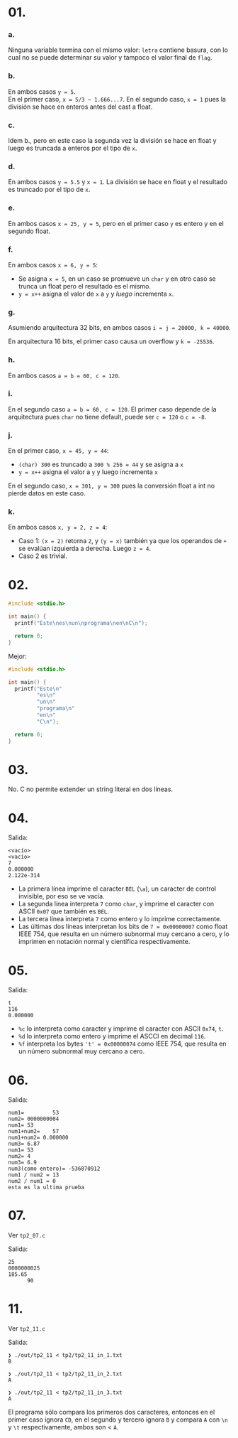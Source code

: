 # 01.

### a.

Ninguna variable termina con el mismo valor:
`letra` contiene basura, con lo cual no se puede determinar su valor y tampoco el valor final de `flag`.

### b.

En ambos casos `y = 5`.  
En el primer caso, `x = 5/3 ~ 1.666...7`. En el segundo caso, `x = 1` pues la división se hace en enteros antes del cast a float.

### c.

Idem b., pero en este caso la segunda vez la división se hace en float y luego es truncada a enteros por el tipo de `x`.

### d.

En ambos casos `y = 5.5` y `x = 1`. La división se hace en float y el resultado es truncado por el tipo de `x`.

### e.

En ambos casos `x = 25, y = 5`, pero en el primer caso `y` es entero y en el segundo float.

### f.

En ambos casos `x = 6, y = 5`:

- Se asigna `x = 5`, en un caso se promueve un `char` y en otro caso se trunca un float pero el resultado es el mismo.
- `y = x++` asigna el valor de `x` a `y` y _luego_ incrementa `x`.

### g.

Asumiendo arquitectura 32 bits, en ambos casos `i = j = 20000, k = 40000`.

En arquitectura 16 bits, el primer caso causa un overflow y `k = -25536`.

### h.

En ambos casos `a = b = 60, c = 120`.

### i.

En el segundo caso `a = b = 60, c = 120`. El primer caso depende de la arquitectura pues `char` no tiene default, puede ser `c = 120` o `c = -8`.

### j.

En el primer caso, `x = 45, y = 44`:

- `(char) 300` es truncado a `300 % 256 = 44` y se asigna a `x`
- `y = x++` asigna el valor a `y` y luego incrementa `x`

En el segundo caso, `x = 301, y = 300` pues la conversión float a int no pierde datos en este caso.

### k.

En ambos casos `x, y = 2, z = 4`:

- Caso 1: `(x = 2)` retorna `2`, y `(y = x)` también ya que los operandos de `+` se evalúan izquierda a derecha. Luego `z = 4`.
- Caso 2 es trivial.

# 02.

```c
#include <stdio.h>

int main() {
  printf("Este\nes\nun\nprograma\nen\nC\n");

  return 0;
}
```

Mejor:

```c
#include <stdio.h>

int main() {
  printf("Este\n"
         "es\n"
         "un\n"
         "programa\n"
         "en\n"
         "C\n");

  return 0;
}
```

# 03.

No. C no permite extender un string literal en dos líneas.

# 04.

Salida:

```
<vacío>
<vacío>
7
0.000000
2.122e-314
```

- La primera línea imprime el caracter `BEL` (`\a`), un caracter de control invisible, por eso se ve vacía.
- La segunda línea interpreta `7` como `char`, y imprime el caracter con ASCII `0x07` que también es `BEL`.
- La tercera línea interpreta `7` como entero y lo imprime correctamente.
- Las últimas dos líneas interpretan los bits de `7 = 0x00000007` como float IEEE 754, que resulta en un número subnormal muy cercano a cero, y lo imprimen en notación normal y científica respectivamente.

# 05.

Salida:

```
t
116
0.000000
```

- `%c` lo interpreta como caracter y imprime el caracter con ASCII `0x74`, `t`.
- `%d` lo interpreta como entero y imprime el ASCCI en decimal `116`.
- `%f` interpreta los bytes `'t' = 0x00000074` como IEEE 754, que resulta en un número subnormal muy cercano a cero.

# 06.

Salida:

```
num1=         53
num2= 0000000004
num1= 53
num1+num2=    57
num1+num2= 0.000000
num3= 6.87
num1= 53
num2= 4
num3= 6.9
num3(como entero)= -536870912
num1 / num2 = 13
num2 / num1 = 0
esta es la ultima prueba
```

# 07.

Ver `tp2_07.c`

Salida:

```
25
0000000025
185.65
      90
```

# 11.

Ver `tp2_11.c`

Salida:

```
❯ ./out/tp2_11 < tp2/tp2_11_in_1.txt
B

❯ ./out/tp2_11 < tp2/tp2_11_in_2.txt
A

❯ ./out/tp2_11 < tp2/tp2_11_in_3.txt
A
```

El programa sólo compara los primeros dos caracteres, entonces en el primer caso ignora `CD`, en el segundo y tercero ignora `B` y compara `A` con `\n` y `\t` respectivamente, ambos son < `A`.
